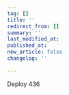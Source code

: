 ```yaml
---
tag: []
title: ''
redirect_from: []
summary: ''
last_modified_at: 
published_at: 
new_article: false
changelog: ''

---
```

Deploy 436